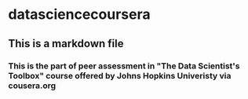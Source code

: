 datasciencecoursera
===================
## This is a markdown file
### This is the part of peer assessment in "The Data Scientist's Toolbox" course offered by Johns Hopkins Univeristy via cousera.org 
